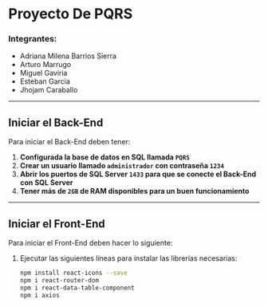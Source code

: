 # Proyecto De PQRS

### Integrantes:
- Adriana Milena Barrios Sierra
- Arturo Marrugo
- Miguel Gaviria
- Esteban Garcia
- Jhojam Caraballo

---

## Iniciar el Back-End

Para iniciar el Back-End deben tener:

1. **Configurada la base de datos en SQL llamada `PQRS`**
2. **Crear un usuario llamado `administrador` con contraseña `1234`**
3. **Abrir los puertos de SQL Server `1433` para que se conecte el Back-End con SQL Server**
4. **Tener más de `2GB` de RAM disponibles para un buen funcionamiento**

---

## Iniciar el Front-End

Para iniciar el Front-End deben hacer lo siguiente:

1. Ejecutar las siguientes líneas para instalar las librerías necesarias:

    ```sh
    npm install react-icons --save
    npm i react-router-dom
    npm i react-data-table-component
    npm i axios
    ```
